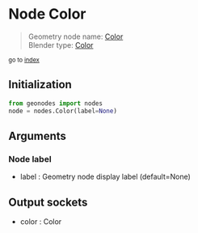 
# Node Color

> Geometry node name: [Color](https://docs.blender.org/manual/en/latest/modeling/geometry_nodes/input/color.html)<br>
  Blender type: [Color](https://docs.blender.org/api/current/bpy.types.FunctionNodeInputColor.html)
  
<sub>go to [index](/docs/index.md)</sub>

Initialization
--------------
```python
from geonodes import nodes
node = nodes.Color(label=None)
```



## Arguments


### Node label

- label : Geometry node display label (default=None)

## Output sockets

- color : Color
